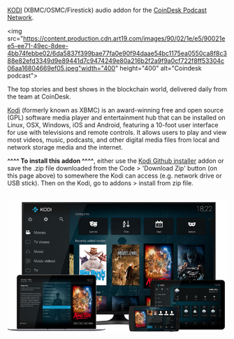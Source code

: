 <a href="https://kodi.tv">KODI<a> (XBMC/OSMC/Firestick) audio addon for the <a href="https://art19.com/shows/late-confirmation">CoinDesk Podcast Network</a>.<br>

<img src="https://content.production.cdn.art19.com/images/90/02/1e/e5/90021ee5-ee71-49ec-8dee-4bb74febbe02/6da5837f399bae77fa0e90f94daae54bc1175ea0550ca8f8c388e82efd3349d9e89441d7c9474249e80a216b2f2a9f9a0cf722f8ff53304c06aa16804669ef05.jpeg"width="400"  height="400" alt="Coindesk podcast"><br>

The top stories and best shows in the blockchain world, delivered daily from the team at CoinDesk.<br>

<a href="https://www.kodi.tv">Kodi</a> (formerly known as XBMC) is an award-winning free and open source (GPL) software media player and entertainment hub that can be installed on Linux, OSX, Windows, iOS and Android, featuring a 10-foot user interface for use with televisions and remote controls. It allows users to play and view most videos, music, podcasts, and other digital media files from local and network storage media and the internet.<br>

<b>^^^^ To install this addon ^^^^</b>, either use the <a href="https://www.tvaddons.co/github-browser-kodi/">Kodi Github installer</a> addon or save the .zip file downloaded from the Code > 'Download Zip' button (on this page above) to somewhere the Kodi can access (e.g. network drive or USB stick). Then on the Kodi, go to addons > install from zip file.<br>

<br><a href="https://www.kodi.tv"><img src="https://github.com/leopheard/Audio-Podcasts/blob/master/resources/media/about--devices.jpg?raw=true">
